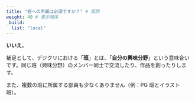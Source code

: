 ```yaml
---
title: "班への所属は必須ですか？" # 質問
weight: 40 # 表示順序
_build:
  list: "local"
---
```


**いいえ**。

補足として、デジクリにおける「**班**」とは、「**自分の興味分野**」という意味合いです。同じ班（興味分野）のメンバー同士で交流したり、作品を創ったりします。

また、複数の班に所属する部員も少なくありません（例：PG 班とイラスト班）。
